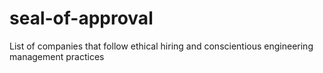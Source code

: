 # seal-of-approval
List of companies that follow ethical hiring and conscientious engineering management practices
